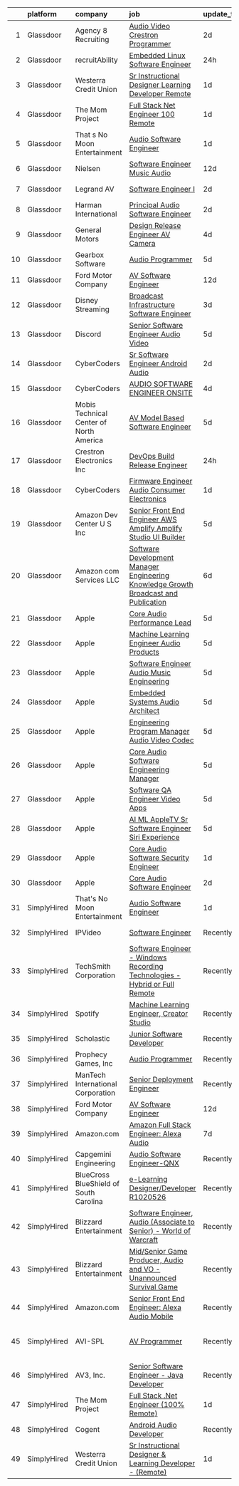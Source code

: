 

|    | platform    | company                                 | job                                                                                                                                                                                                                                                                                                                                                                                                                                                                                                                                                                                                                                                                                                                                                                                                                                                                                                                                                                                                                                                                                                                                                                                                                                                                                                                                                                                                                       | update_time   | location                           |
|---:|:------------|:----------------------------------------|:--------------------------------------------------------------------------------------------------------------------------------------------------------------------------------------------------------------------------------------------------------------------------------------------------------------------------------------------------------------------------------------------------------------------------------------------------------------------------------------------------------------------------------------------------------------------------------------------------------------------------------------------------------------------------------------------------------------------------------------------------------------------------------------------------------------------------------------------------------------------------------------------------------------------------------------------------------------------------------------------------------------------------------------------------------------------------------------------------------------------------------------------------------------------------------------------------------------------------------------------------------------------------------------------------------------------------------------------------------------------------------------------------------------------------|:--------------|:-----------------------------------|
|  1 | Glassdoor   | Agency 8 Recruiting                     | [Audio Video Crestron Programmer](https://www.glassdoor.com/partner/jobListing.htm?pos=107&ao=1110586&s=58&guid=00000181473ace4396790ee74cbee27a&src=GD_JOB_AD&t=SR&vt=w&ea=1&cs=1_f7394d49&cb=1654757445511&jobListingId=1007921228941&cpc=E773D000C9BC26FA&jrtk=3-0-1g53jljjdpvtt801-1g53jljjqr04m800-a681b235fdf933ba--6NYlbfkN0Azr0VUutVr2IWr6iCETK277WpP9hKvhOynQhygsnzPgSmsoLBjPBVS1gjiZIukOwlyy8oB__nf0W_JGv4couAlYIaKBsOTiHX4D4v5eR3gQZdA-MXX5MnMhb1YdDcTd9phv81hjS8CSZpDpY1xMuFedJLiFqALI_RbJvll7NOyIVNtCjv3ifetthQZ3h7aOmlHU45e6kxH3MvFjR1pnw3IzhI3_82T8mT5kHfvh7SGU5RU24ElCM9eJaY9R4gRW0MaWAOD8Fr0CBAxC_dNGaUysEsSCXFDw4km23BeFUJHkDwBuFmABErq3yR34AQY3oJN7cdvJXpYGUGnvcg5C8MLrR5QfakeuBx9WUboDDuWtdTjENn_fJJI-7JIDtwTQnTNBIwLW5PuZBY5RvXEPD0-IU9hcRbkolEGJRDf7Okn879qBiWtC6E-T0nGeGSkop-cW-3r2dXswLt6BOhcBlkvt4i-LhbIZLhV1uGVThILcAfHR5QYF7cQTX21KDNeW5zpf_0ZSsULiKQNKeYHGpAu)                                                                                                                                                                                                                                                                                                                                                                                                                                                                                                                                | 2d            | Houston, TX                        |
|  2 | Glassdoor   | recruitAbility                          | [Embedded Linux Software Engineer](https://www.glassdoor.com/partner/jobListing.htm?pos=102&ao=1110586&s=58&guid=00000181473ace4396790ee74cbee27a&src=GD_JOB_AD&t=SR&vt=w&ea=1&cs=1_4777d89a&cb=1654757445510&jobListingId=1007926519147&cpc=009A9C8147DF705D&jrtk=3-0-1g53jljjdpvtt801-1g53jljjqr04m800-2c8e5e567b30d695--6NYlbfkN0CGG9KWCDlpnNsyBDyIiP_Q0811kl3MMa1wmNp0I1WtkTaTZU1gJWaiKEGe9oYuZ3ATv0hTseQjn_iyCJbP2XScOsIpU_pZirbGCrAZNuJGBMUmkENHfRoEZJZt20ptFGYWC9sIqNLnwNK3zXqC5CfdSF-NKJK9e3LsMYCsYtXgiiSgvsj-4j1PQDbMhOLqpJLlFBXXYaXNH7hVCiHExqBLHiKLHFabjVgrdSzLiGu8M066afFYL6tGarGmPqi808TOoXNg43WGj2aokiNcZD6u0QsrDPV2pMJllaR4JCVZvUt7gwdr549CIL_UUlV8BZ51BHQ_PZMo_MhFcK0a5EhRj8kNUYzpSHY4WhWiCOqxw2CmigE-vk6mz0PWievQl0cZPTe3_-xi9R3-ghGiI69bWN7DdCBrt61Rxyp6UwFoOZDIRzAUuIYSg2XJWWje3-2MkQmu4WZZX2_bHD0JLWpPQh3UC9vVpTiwrlQvtYXUtA8r_YS6tFD5KwrjkoOpgLF6I7dwsB6V9IEApTA6PJ7cAn_CFt3_MsI%3D)                                                                                                                                                                                                                                                                                                                                                                                                                                                                                                                 | 24h           | Anaheim, CA                        |
|  3 | Glassdoor   | Westerra Credit Union                   | [Sr Instructional Designer   Learning Developer    Remote ](https://www.glassdoor.com/partner/jobListing.htm?pos=118&ao=1136043&s=58&guid=00000181473ace4396790ee74cbee27a&src=GD_JOB_AD&t=SR&vt=w&ea=1&cs=1_04e4d928&cb=1654757445513&jobListingId=1007924870977&jrtk=3-0-1g53jljjdpvtt801-1g53jljjqr04m800-cf1000d9824a0b22-)                                                                                                                                                                                                                                                                                                                                                                                                                                                                                                                                                                                                                                                                                                                                                                                                                                                                                                                                                                                                                                                                                           | 1d            | Denver, CO                         |
|  4 | Glassdoor   | The Mom Project                         | [Full Stack  Net Engineer  100  Remote ](https://www.glassdoor.com/partner/jobListing.htm?pos=101&ao=1110586&s=58&guid=00000181473ace4396790ee74cbee27a&src=GD_JOB_AD&t=SR&vt=w&cs=1_2f09b2ce&cb=1654757445510&jobListingId=1007924076210&cpc=6BF42D0955AE9A34&jrtk=3-0-1g53jljjdpvtt801-1g53jljjqr04m800-1660b37ca8906a12--6NYlbfkN0BDp_epf89aHDQhKpPegNJQ_ldQpEFZQsM9OcONMGxWx6pU56EKHF58QjVdAUvn2gWzb7WT_VdhIpU3vCKX2nbQZJri0kngOaZN6kEHFbzAtsrmlV5_RqyXcgozPVoY3aVh1Vt_ve_zcEpwOhO4PbMOICXNkXMuIAfPDMY24C2FZVqaTn2pf8pZ533zkhsNRrzvLUnfAr0mMa_J8uynbNvGFJzCF-259STeeISgWtgxbc3zoPpOR3ZA7gR_tmim52axYYJwE8eqCgyXmFNbtMGCKWkC2v7DKK8_Bf79bJ3QyeFKm7cO66tC4MRgJMCq1lEk5yzYIKNDq3d0C655V2Zbyuaue9Sq6ZDYQ1BvyeCnJJ-OWYr7U3bDTdKMw1qN41SlJe-t98gpqEd5Q_E2ZTeohV17l4bnBUx7lp9vX7qzXiYQBzP234FsOEy4uZ22V6J2GmJex61f4vbXq0UOtqRKo3Mu33GXfV3DwuewjgPjE3N7f6WtsLrVHvNLrvnSg0QxkyqSPi5NebpZUxykAePbdaF_ZfMYHXDucMFRnIBppulFE3TL5s62Uc-Pck0NANHteMGdiKpUNg%3D%3D)                                                                                                                                                                                                                                                                                                                                                                                                                                                                  | 1d            | Remote                             |
|  5 | Glassdoor   | That s No Moon Entertainment            | [Audio Software Engineer](https://www.glassdoor.com/partner/jobListing.htm?pos=112&ao=1136043&s=58&guid=00000181473ace4396790ee74cbee27a&src=GD_JOB_AD&t=SR&vt=w&ea=1&cs=1_ce061208&cb=1654757445512&jobListingId=1007924132531&jrtk=3-0-1g53jljjdpvtt801-1g53jljjqr04m800-5e5b06788edeaf21-)                                                                                                                                                                                                                                                                                                                                                                                                                                                                                                                                                                                                                                                                                                                                                                                                                                                                                                                                                                                                                                                                                                                             | 1d            | Los Angeles, CA                    |
|  6 | Glassdoor   | Nielsen                                 | [Software Engineer  Music   Audio](https://www.glassdoor.com/partner/jobListing.htm?pos=115&ao=1136043&s=58&guid=00000181473ace4396790ee74cbee27a&src=GD_JOB_AD&t=SR&vt=w&cs=1_43815d61&cb=1654757445513&jobListingId=1007899383240&jrtk=3-0-1g53jljjdpvtt801-1g53jljjqr04m800-732aeccaf8fcf408-)                                                                                                                                                                                                                                                                                                                                                                                                                                                                                                                                                                                                                                                                                                                                                                                                                                                                                                                                                                                                                                                                                                                         | 12d           | Emeryville, CA                     |
|  7 | Glassdoor   | Legrand AV                              | [Software Engineer I](https://www.glassdoor.com/partner/jobListing.htm?pos=116&ao=1136043&s=58&guid=00000181473ace4396790ee74cbee27a&src=GD_JOB_AD&t=SR&vt=w&cs=1_496cb99a&cb=1654757445513&jobListingId=1007920923041&jrtk=3-0-1g53jljjdpvtt801-1g53jljjqr04m800-7b9502ca6f45aef6-)                                                                                                                                                                                                                                                                                                                                                                                                                                                                                                                                                                                                                                                                                                                                                                                                                                                                                                                                                                                                                                                                                                                                      | 2d            | United States                      |
|  8 | Glassdoor   | Harman International                    | [Principal Audio Software Engineer](https://www.glassdoor.com/partner/jobListing.htm?pos=130&ao=1136043&s=58&guid=00000181473ace4396790ee74cbee27a&src=GD_JOB_AD&t=SR&vt=w&cs=1_76e4ad94&cb=1654757445517&jobListingId=1007921567057&jrtk=3-0-1g53jljjdpvtt801-1g53jljjqr04m800-3cbf1b99a149f24e-)                                                                                                                                                                                                                                                                                                                                                                                                                                                                                                                                                                                                                                                                                                                                                                                                                                                                                                                                                                                                                                                                                                                        | 2d            | Northridge, CA                     |
|  9 | Glassdoor   | General Motors                          | [Design Release Engineer   AV Camera](https://www.glassdoor.com/partner/jobListing.htm?pos=113&ao=1136043&s=58&guid=00000181473ace4396790ee74cbee27a&src=GD_JOB_AD&t=SR&vt=w&cs=1_3d1e1498&cb=1654757445513&jobListingId=1007917643618&jrtk=3-0-1g53jljjdpvtt801-1g53jljjqr04m800-4f29e8e7af0ed482-)                                                                                                                                                                                                                                                                                                                                                                                                                                                                                                                                                                                                                                                                                                                                                                                                                                                                                                                                                                                                                                                                                                                      | 4d            | Warren, MI                         |
| 10 | Glassdoor   | Gearbox Software                        | [Audio Programmer](https://www.glassdoor.com/partner/jobListing.htm?pos=125&ao=1136043&s=58&guid=00000181473ace4396790ee74cbee27a&src=GD_JOB_AD&t=SR&vt=w&ea=1&cs=1_0fbed73b&cb=1654757445517&jobListingId=1007917237068&jrtk=3-0-1g53jljjdpvtt801-1g53jljjqr04m800-ec90cdae87d77b92-)                                                                                                                                                                                                                                                                                                                                                                                                                                                                                                                                                                                                                                                                                                                                                                                                                                                                                                                                                                                                                                                                                                                                    | 5d            | Frisco, TX                         |
| 11 | Glassdoor   | Ford Motor Company                      | [AV Software Engineer](https://www.glassdoor.com/partner/jobListing.htm?pos=119&ao=1136043&s=58&guid=00000181473ace4396790ee74cbee27a&src=GD_JOB_AD&t=SR&vt=w&cs=1_a4584af5&cb=1654757445513&jobListingId=1007899006588&jrtk=3-0-1g53jljjdpvtt801-1g53jljjqr04m800-eaa1eca010659669-)                                                                                                                                                                                                                                                                                                                                                                                                                                                                                                                                                                                                                                                                                                                                                                                                                                                                                                                                                                                                                                                                                                                                     | 12d           | Ann Arbor, MI                      |
| 12 | Glassdoor   | Disney Streaming                        | [Broadcast Infrastructure Software Engineer](https://www.glassdoor.com/partner/jobListing.htm?pos=104&ao=1110586&s=58&guid=00000181473ace4396790ee74cbee27a&src=GD_JOB_AD&t=SR&vt=w&cs=1_42e8a7ec&cb=1654757445510&jobListingId=1007919231319&cpc=5FEB1BEB8E14EF52&jrtk=3-0-1g53jljjdpvtt801-1g53jljjqr04m800-702d6ead46166905--6NYlbfkN0DAFTyt7pbDCC2JPO79CSdi1dIb81yjczP5qsKcZIxgiYm3-7g-689UM0rgypL64cq-D3h0ZgjIJWeVa7RIec9SlwKHK90-2wNUXU1ofQJXsMjNp-0-jv65-FnuZvkjJrvxMeiOkFMLc03JnxZcLpMIoHuryQwUVPcYoc9mbY2SXLxeoOKW-0HOuEN8IWhybsbC8aNlBhvhwRgSACGS2gzC8u0grw0jv_Z_-9H6R4tnKuX3YBXD58mheBK51-10DmLACwESZ0NIcxGFOhUsN0ADr9Py4XzKZeTr0hfOZCsqxMt1WQCrFrXdSBpM34_stM9usoJGbV8qVd-IGrXtgw4IpctXQAejeGRrTPjFUT8o8LXuUUacqld9-M5blk68AgEPU2SLlS30xLkESk6gJ83lRGiGkYvHdCXlMtJY-hLlD8clGgGyv2zuf-cSXT5vomg%3D)                                                                                                                                                                                                                                                                                                                                                                                                                                                                                                                                                                                                            | 3d            | Chestnut Ridge, NY                 |
| 13 | Glassdoor   | Discord                                 | [Senior Software Engineer   Audio Video](https://www.glassdoor.com/partner/jobListing.htm?pos=122&ao=1136043&s=58&guid=00000181473ace4396790ee74cbee27a&src=GD_JOB_AD&t=SR&vt=w&cs=1_f1c454e4&cb=1654757445514&jobListingId=1007916303433&jrtk=3-0-1g53jljjdpvtt801-1g53jljjqr04m800-d7e31c666e13a6a3-)                                                                                                                                                                                                                                                                                                                                                                                                                                                                                                                                                                                                                                                                                                                                                                                                                                                                                                                                                                                                                                                                                                                   | 5d            | San Francisco, CA                  |
| 14 | Glassdoor   | CyberCoders                             | [Sr  Software Engineer   Android Audio](https://www.glassdoor.com/partner/jobListing.htm?pos=110&ao=1110586&s=58&guid=00000181473ace4396790ee74cbee27a&src=GD_JOB_AD&t=SR&vt=w&ea=1&cs=1_dc4de65a&cb=1654757445513&jobListingId=1007921373876&cpc=FD1C1DA32C38CFA7&jrtk=3-0-1g53jljjdpvtt801-1g53jljjqr04m800-79082b205487cd3a--6NYlbfkN0CpFJQzrgRR8WqXWK1qKKEqALWJw739KlKqr2H-MSI4eoBlI4EFrmor2FYZMP3muM2VgUn4O0eHQcUfk3pfHIpl0HTrGbwiMVWDkRQvrTdfPl7UBE1ucUQOkP9dyQVXLJHnQs3GiwEZ0vqhgFxzOPEHAcVgLFbjSz2-Q-7fX1sLjSDj2hsr9gp2C_sRJG4kVx7WF4a3ytWo_S9vy7RuyOAWCKiBI8lXP-nnJmzMiitUsBwMAwebrR3IfSMAhQxWSWN3bu4I2Eu2UCpoNKRp4wqZLknpse-AHEWe2i0O4xDHzvvyTHdwUWIg1utZutqSaNd42z05-dwF894ZS4YK5t2Vm3Gsw-qegVVtqyYC439H0HX_gNeZxw2QqD8EXBADOA4wiXeIKWtGqLxZ2jc8NYggJy3yTkPx5tLlvOmh0HU_wSgoj-oprGllrrUQUoPaN2T3vnwY_TcP1F2wjU0GPE96nE_w58CdHMhKKklVtWfIw3WcJSFnMad1y-L2QUV5Ch_5ciKsvGT58Hia4brQikUBCzwURhOc4vX5eQc6Cj1uTzo0iB_IjZxAlwV53E7zpkY--lz6azFqvMcZq1WkawVelyeXfvwsBexi5cTginkRY828zslVIa94Smlt83krLoBefjGMrY_RSHUqN6oT9VCCtOpyXWto-X2SkoETQTGzNOUlYsc1306xNe5jfW3JnzrqiiefhRdolQSNAab6QkuNCzNRtohO7J0BjqeEv7BcslaLJ6LP2hChVfPsxuDucA0XWrzdYWR9uTE5lHGhrrKQGaC5iIJcmiMdaJzrYP6fSlCh0ayD24qaM9x4bf7yzH_FemcKzfijFqXLWbw83NXMyELE8CQF8xZcqKPBKH8C0tsmEceT0N_SxLq480iC7O0qdrlvPiLUdVnuAIiyUFN66ejFqWECwTdTLHHaJ7QXaLisnWnhdiX4s9yVxS5Nu_Gjdb1EIF0v7O27K1nF0LV4Zls0B2clnWpYNr9-s1A1yg%3D%3D)                              | 2d            | Encinitas, CA                      |
| 15 | Glassdoor   | CyberCoders                             | [AUDIO SOFTWARE ENGINEER   ONSITE](https://www.glassdoor.com/partner/jobListing.htm?pos=109&ao=1110586&s=58&guid=00000181473ace4396790ee74cbee27a&src=GD_JOB_AD&t=SR&vt=w&ea=1&cs=1_d5d64933&cb=1654757445512&jobListingId=1007917890945&cpc=FB7E4A1762AE5BEC&jrtk=3-0-1g53jljjdpvtt801-1g53jljjqr04m800-0eb1321e7c2dc0aa--6NYlbfkN0CpFJQzrgRR8WqXWK1qKKEqALWJw739KlKqr2H-MSI4eoBlI4EFrmor2FYZMP3muM2CC_ggt6sDmdItpSi6INwq5R0tt2v1ejO42dbkoHHd2acKp_Nx9Kq9VxNSMGInXO9uzndwQQ9TLtVBmzANB7vAld9R09PXYDwyE_5B3g0-FJ6R5ct04MzQjK5zsGrEBPWapeeDC7h3v0WRUZqQnbEHO9a4eVHwoNULna8fGWvgJStvPghKmsPdg9N6xnOZjlPncHXc6ExTcVBA6WyabvrrMnde4a2EYnenENeT6Nx7F68jMiQceMYgJEYti3eFMVs979ZWS3iur9kO_xiqLDxew6uPl2Y87pEdHP7PFgiCqLdsgDuktMSmZDwErI-ehicrCwkXNof-4ZAC1Pqgp4cKmyrzY_8fcPpU1HowTJGiphVDmN-dVX4Bkd3pWFmSuFFfogQFyoLVWOAnZxo0WbftTF7ynLId2nblYrVBF9-4ygsxHEEcKyAoyOrcfW3LGHcOR5PUYNJFefB6c5Tb1dNQ_58fQVINcF0tiw6xEAc6f4f-jwNqaULep4U518mMsJ8OpmCqrcrB-hBns2upCh8TUXiZ-i9WaVxnwlNbXKLQzCAEC7RKyQjVc8oOvbEPLdR8x55eBT_dinN2IhQsTY7eexfq9hyf1fwUpx0w6oWQwBKSLYvLmb-hhvbvJx2CzGKLOjVG-URwnfKOSO5k8Mdr_LkzYUKTyzSFGZknjlbLbsyo7GzPs0hcktrLg5SxNsId_4ABanrLDywMSVChEGWbz4BZhN8SAp-KNcZjed2_I-IfEKseEcroO2wAhRFfSsxzt1jkxkVJ940QrSYzO6STObLvqw6x5LrEs7ThoqMioKBrufKhPkvX2jTPdL8P0R_atMe-Go8CKjawvw9cDpuQxklWH4MikNVJbZl5XEH4F0UPA3PRmulaqbgbR5pbqeiMQrTvdPLGqFpi-9YLhqganpxfDaWZgIIe49z1DXwQMw%3D%3D)                                   | 4d            | San Jose, CA                       |
| 16 | Glassdoor   | Mobis Technical Center of North America | [AV Model Based Software Engineer](https://www.glassdoor.com/partner/jobListing.htm?pos=117&ao=1136043&s=58&guid=00000181473ace4396790ee74cbee27a&src=GD_JOB_AD&t=SR&vt=w&cs=1_50161420&cb=1654757445513&jobListingId=1007917030181&jrtk=3-0-1g53jljjdpvtt801-1g53jljjqr04m800-f3bdb80160f6c5df-)                                                                                                                                                                                                                                                                                                                                                                                                                                                                                                                                                                                                                                                                                                                                                                                                                                                                                                                                                                                                                                                                                                                         | 5d            | Plymouth, MI                       |
| 17 | Glassdoor   | Crestron Electronics Inc                | [DevOps Build   Release Engineer](https://www.glassdoor.com/partner/jobListing.htm?pos=127&ao=1136043&s=58&guid=00000181473ace4396790ee74cbee27a&src=GD_JOB_AD&t=SR&vt=w&cs=1_33422609&cb=1654757445517&jobListingId=1007925659413&jrtk=3-0-1g53jljjdpvtt801-1g53jljjqr04m800-a76503ffdea8baa9-)                                                                                                                                                                                                                                                                                                                                                                                                                                                                                                                                                                                                                                                                                                                                                                                                                                                                                                                                                                                                                                                                                                                          | 24h           | Plano, TX                          |
| 18 | Glassdoor   | CyberCoders                             | [Firmware Engineer  Audio   Consumer Electronics ](https://www.glassdoor.com/partner/jobListing.htm?pos=111&ao=1110586&s=58&guid=00000181473ace4396790ee74cbee27a&src=GD_JOB_AD&t=SR&vt=w&ea=1&cs=1_5a836d5f&cb=1654757445513&jobListingId=1007924033966&cpc=F41FEAB56D215062&jrtk=3-0-1g53jljjdpvtt801-1g53jljjqr04m800-42f881f9f8c14bb5--6NYlbfkN0CpFJQzrgRR8WqXWK1qKKEqALWJw739KlKqr2H-MSI4eoBlI4EFrmor2FYZMP3muM1cYvA9Aw0oglN5wzvZvC_0L-WqNVoafvGZTepaWttC-g_Kijr8KhQ_UkXWNILUF2NdxR2LznMQ9lcYYr9cikRfJyQ_lSz1Og8IMpaIPcAVSMljoyExZIGI57Hzjq4M2juZ62QW9_pOMnGX3XMMqAqsp5qwRCzpKgRxLQBF5Rgx1tzRns5X9nqMQaFUioKYdQh6DblnuW1irvGjH_oCIW4Y6JGOiA2WLKSNpory5lH6S6D78TKkmuxdKL7fpzXu3yzyPSO6ULTpgzs0MbPjDGxACBhUI9a3vpYBevhyZeUsXgiN9H-srk9_H6GhYV-Z5b39-rrk2HJ5xt440C5sPgRMILJujBYQSEd40eLYN_E7C-UEsr6GghcvyGlOva-DYG_G2SWoBxDWlVIlqOHNLcwz5f0g2QIPKQXdexgd_Dxmbnb71MO-wsutu9bF6cspQjvam91cu-sN8DQYraHF-5tr1KW57fwmTXwpdsgEY2Ezau-zcC0ARb4L1hv7_uXrv2eYeJ7lLkBUBrAO4pthXPzCiQe-L1WsfPd1Nk-MNcK2A5wtQ0NLV07adtbwI3oRSVHMLlU_9r3QH4DkFsVqGFeB0vMrJ4ILiVibe0XGZL3RYc--cvuK9cx2tdjFPh3t51wFT-wmApwAjQfjtyjFNAgcHPKHp1qhvmW-yTxqAsL2BJ5WI2E01TR7HEmDbeetNJ_xmcZVUosbvyD7pSOycm4qbKr8ySVykVgheGTbQz1JrSv7e_UBtxiFlyiiyO_RHS4qiCmZidrA64qWp3fwBbuvAD5Ooek1jsU6W5ydS2u9N9oQRdOrs_SQ6VLS9ZnaBvozxl_K8x9qNHiWHOSzgKY5dOu8I0zyLlyoqIm-LP5064Eod0DxME6DbEg6ssUkVCHo4PBprVk834eO_8suNKfqSWdHMUyFYjrF89IgH2S4ohcdeUrFX7ybirnk6tt8DQ4%3D) | 1d            | Irvine, CA                         |
| 19 | Glassdoor   | Amazon Dev Center U S   Inc             | [Senior Front End Engineer   AWS Amplify  Amplify Studio UI Builder](https://www.glassdoor.com/partner/jobListing.htm?pos=126&ao=1136043&s=58&guid=00000181473ace4396790ee74cbee27a&src=GD_JOB_AD&t=SR&vt=w&cs=1_06466674&cb=1654757445517&jobListingId=1007916734066&jrtk=3-0-1g53jljjdpvtt801-1g53jljjqr04m800-b30ef6ec1d97ab0d-)                                                                                                                                                                                                                                                                                                                                                                                                                                                                                                                                                                                                                                                                                                                                                                                                                                                                                                                                                                                                                                                                                       | 5d            | Remote                             |
| 20 | Glassdoor   | Amazon com Services LLC                 | [Software Development Manager  Engineering Knowledge Growth   Broadcast and Publication](https://www.glassdoor.com/partner/jobListing.htm?pos=129&ao=1136043&s=58&guid=00000181473ace4396790ee74cbee27a&src=GD_JOB_AD&t=SR&vt=w&cs=1_49675f6a&cb=1654757445517&jobListingId=1007914120006&jrtk=3-0-1g53jljjdpvtt801-1g53jljjqr04m800-0090d80ac7320246-)                                                                                                                                                                                                                                                                                                                                                                                                                                                                                                                                                                                                                                                                                                                                                                                                                                                                                                                                                                                                                                                                   | 6d            | New York, NY                       |
| 21 | Glassdoor   | Apple                                   | [Core Audio Performance Lead](https://www.glassdoor.com/partner/jobListing.htm?pos=121&ao=1136043&s=58&guid=00000181473ace4396790ee74cbee27a&src=GD_JOB_AD&t=SR&vt=w&cs=1_de1a2a1e&cb=1654757445513&jobListingId=1007917365775&jrtk=3-0-1g53jljjdpvtt801-1g53jljjqr04m800-89b318464a2d8823-)                                                                                                                                                                                                                                                                                                                                                                                                                                                                                                                                                                                                                                                                                                                                                                                                                                                                                                                                                                                                                                                                                                                              | 5d            | Cupertino, CA                      |
| 22 | Glassdoor   | Apple                                   | [Machine Learning Engineer  Audio Products](https://www.glassdoor.com/partner/jobListing.htm?pos=103&ao=1110586&s=58&guid=00000181473ace4396790ee74cbee27a&src=GD_JOB_AD&t=SR&vt=w&cs=1_615717dd&cb=1654757445510&jobListingId=1007917014271&cpc=32EE424DE2B657EB&jrtk=3-0-1g53jljjdpvtt801-1g53jljjqr04m800-0b633d1844709330--6NYlbfkN0BvKrLyj5gPmtZO9T8euul8TCxuuKNOtzRJOomxnwSEodTz2Bc-sPZl8WPllYOnI2gKGmARVlNo3s7qjPQsciv87uYsbLnreeFznXHM8LVQQZI3XQcWqgxOqgq4H7y4hNvvXy67yNH5-GYLr2SaEgMmpjUOfRbSiVibATP1Cib_1hy5CRMDhjIH2tziVHf1B-634ifo9FH-T9k3yOePgYObaixhHDds0UjRiGKGTh6Rmza_UJkhC2IcVRM8VFuBAEjGTqFMjLWtVoT6wmM_9Zl4Ht-iOh4UU1GiFDsNQxm-Nl1lXdnabWQ4BieF4DAi9udJ42WRJZRzBMjbVeEVZJqEtZ1SdedjS59dvdB8e2S0HLRLMZm7xPS-carqgyswaa-RQBPHu7TvJ5Z1El7cNyBydFXdSNgRZWejg9cxOaZstzYnC8WVsDZPlLVHc5RuNbMzhcBDS0Q0U6S8llwD59inK1AEZrvOP-lMhBHG9MSO8xCQkk4ZNi1r1psCfUNsdFfoPL7fhcPzpFDclzbgJvLH1NgzMCTtJvPwKuslZWbIEj4jdauUk3ie5rw0xO1vgIK84mxPR9MxxmW18MHM9wd_vQCsSHGUqg_hlI-9JHtG9FddTdCqJ4zOuToGdr1sLkvTEl-Ro7_mrwxeD7eceHozasYii3V9lJXy4GQIlNLErP_FRtw1dvo0hzfkjYJToXn8-xuS-hX86hTEIna4rTkjaPUTbGbq2530SQYapibVqKVQ2JOLb-qMcqfC2Cac15qOoAkIUcYFuoj_D-2fKhLXr69Tiy0kDotOJMX9sX51nbvCCK3YwB3xKdQwNQ2vzawoU-CHfx4oNUHsqOmhGIa8YJIF9AW-L_-VwBIUY98YA95DcSUX4TSWFSLvu4Bh53sqY-iU-vronim6qFm6m3LcetkfNQgCZex4EpV37Ui__eb1UBJUorD3xz8O-g15KgeALMZ7jI0EUfsq7jih5sSoOtrkL1N1lIOJBX0APvLLQg%3D%3D)                               | 5d            | San Diego, CA                      |
| 23 | Glassdoor   | Apple                                   | [Software Engineer   Audio Music Engineering](https://www.glassdoor.com/partner/jobListing.htm?pos=105&ao=1110586&s=58&guid=00000181473ace4396790ee74cbee27a&src=GD_JOB_AD&t=SR&vt=w&cs=1_c7f85aac&cb=1654757445510&jobListingId=1007917012132&cpc=AC285F3A3ECA6BB0&jrtk=3-0-1g53jljjdpvtt801-1g53jljjqr04m800-66a5959cc2c319e5--6NYlbfkN0BvKrLyj5gPmtZO9T8euul8TCxuuKNOtzRJOomxnwSEodTz2Bc-sPZl29JElYHfcoRu0fPF_ZzN6NyR22neeYnn6ROWfkt7xIv5UOF9Dlx-tNKzyxO7Cfyp1KdRHChC4x2JswU1D4zGptHA691jdfAjLj_aHuFkwGpgCp8PiJ0fgrI9NFQ-8hlEpf_M2k9JH-OV7PmtH9DumHE4vM7UA_JosftAI9hsBBgcw3zzA5ljkVjrpIv-T_B8k8VH8vWRr54AOhkUGmFWc4fZmOQufaMG1afpOSDIyODunMTrwCqxqUWZdgjlbXLTodBzZYUXmGwaCMnNby8e5DdBJnkYdQS4KqopmLs7IS_Z4DSdvXpw51W3sCCAkmndq1u1WzHnlLHf3BHHCZROcl82wyhq3aMXz22d9XFrNst1fQtugJLi2Z-dPCofZTMl52WWgvHf_TENfeh4ZcKVRuLMxmT3qTirUGXFAMywrRT5LZy3Sf6R7-rr9l5gX0GlfIMbJ3qVhA4qVPtb7zWyd-_fzpleLhOtr0AzTGUxXfketoytS6NIkKpzizUXDvOtYiMd-Yjv43Ig_YF3UNkJ_mSNoef4UK7CVsxb5AEuxY-cGJO-TTsmHp4vVFIyQinoJPKJ0gH6t56PSGNZpWp090MBSu_6PE33TGd4cx-NW8UVm8aFSFFmrMbCfdZlcEm7koB-LgF4DDrkup-QnzbFx4m0T-fC01irQvEQJlxruDfUaljRjztZfl7ZdZ0TS5I3z65yOFNtUq7f_Tznbx2WZ3aK6LtuhjEsq-OvY9ceR6GimWNImi2-cK5Wil2eF1D3GXhgYGhRaKpOzNNfdbey5ecZiWkQhLw6U_n6SQfNKm6dvYCQWYjt7sAkf4c1kx2ZV68jiTMVxhNMt0s3aAaw4cRb0SqTW1ntfxpjd0xcCSwj0sFyZCOKaY8PZ89vveO0WpaQPq_MHgbqPoBgHZv-keGRIq2apjgUysacnRRzdcw%3D)                                           | 5d            | Culver City, CA                    |
| 24 | Glassdoor   | Apple                                   | [Embedded Systems Audio Architect](https://www.glassdoor.com/partner/jobListing.htm?pos=128&ao=1136043&s=58&guid=00000181473ace4396790ee74cbee27a&src=GD_JOB_AD&t=SR&vt=w&cs=1_75eceb19&cb=1654757445517&jobListingId=1007917363159&jrtk=3-0-1g53jljjdpvtt801-1g53jljjqr04m800-3e60fe2d695ba1a2-)                                                                                                                                                                                                                                                                                                                                                                                                                                                                                                                                                                                                                                                                                                                                                                                                                                                                                                                                                                                                                                                                                                                         | 5d            | Cupertino, CA                      |
| 25 | Glassdoor   | Apple                                   | [Engineering Program Manager   Audio  Video  Codec](https://www.glassdoor.com/partner/jobListing.htm?pos=108&ao=1110586&s=58&guid=00000181473ace4396790ee74cbee27a&src=GD_JOB_AD&t=SR&vt=w&cs=1_c7be5147&cb=1654757445512&jobListingId=1007917015000&cpc=8795CF9063CD573D&jrtk=3-0-1g53jljjdpvtt801-1g53jljjqr04m800-45fb10441047bab1--6NYlbfkN0BvKrLyj5gPmtZO9T8euul8TCxuuKNOtzRJOomxnwSEodTz2Bc-sPZlADHp0xxmf8WtgwAMp1M4YpG9voFMp7VmEslemebrJ2AiSNpspuFBvinTAYUHDsT90mjbVl_hlPFZt-73H-toDSd_-nI4VtYJP1JhZdKhxviWDOyNckrQ_jxHseHKMmpD3B_rOElmj_8Re9rqbiPpuQm84Jn9tzko7Xdj66jL4C1uSV8KXH1dMLg7Ku2k5q-V1dOm9vfWr1dMd2rwoGrqD2Eb6eqmYIhhjUzIE3s2fK6V33gQCuCFqqJfIq21ZsninBPc1yPOAaVmayToCCnKd9Kn7ZybDbwKbk5ISMo6Vmp8le8_EQ7YiWGo2eB55tG6x2Z2kAOkoskGNBuobyMCrZxqab-eZA3EfI5gZfgEhLjlo7XFpIt5ad4pN5yG9A3pFT-hhLsX-J0SG1lMrnCR1GBNTQK5H_XL69AJnLwXzbFmgU1zn9qc0kUa3iA1XVxQHZ66hI_ekMbEMeWA4af4QwIC2-b4SBStFL5afnQs6BaLrY5lmcMQh3WSpqst77feZR93n-ugx05InJS20-InhYvSE9GYQrvbvpOovZ6je8zRD8xcIhios88KYRGvye72N58Zh6qrD0V82SDSJmEVYk_CDAfbMPI2i_fHS_6FFgzFP4l-EZ-aa26xM09fYfe3Yx7XY4scN69ZVg7in4DPyUqx6cP6rN_4mcYQt-_wfrYJWYwO28kYpIbDuwV6ukw8v_h7meXDqYolic56gTtyRpyEM3W0o-rtcPjH7LL1UNv5a9u-x3YlOLi3YzjuNfyRpHtdrSfkIhDXjWaxdVRA9uTh_z2aB_BD6RX5EyJaQI8YCw04LuEgLJ4KG69AuH-J17EM5wIC9YAFABjHPWfVgKOSOwuQoLtfmiDGgiskDtJ9CTcg0K9F1P6_65fYX5pSdV3rolFAGKb0Rowwb0dSctHpJBl7unALwUvAprMQAWuNe75VVWPNdg%3D%3D)                       | 5d            | Austin, TX                         |
| 26 | Glassdoor   | Apple                                   | [Core Audio Software Engineering Manager](https://www.glassdoor.com/partner/jobListing.htm?pos=123&ao=1136043&s=58&guid=00000181473ace4396790ee74cbee27a&src=GD_JOB_AD&t=SR&vt=w&cs=1_0c71872f&cb=1654757445517&jobListingId=1007917365249&jrtk=3-0-1g53jljjdpvtt801-1g53jljjqr04m800-07f74acd6542f045-)                                                                                                                                                                                                                                                                                                                                                                                                                                                                                                                                                                                                                                                                                                                                                                                                                                                                                                                                                                                                                                                                                                                  | 5d            | Cupertino, CA                      |
| 27 | Glassdoor   | Apple                                   | [Software QA Engineer   Video Apps](https://www.glassdoor.com/partner/jobListing.htm?pos=120&ao=1136043&s=58&guid=00000181473ace4396790ee74cbee27a&src=GD_JOB_AD&t=SR&vt=w&cs=1_0c22799f&cb=1654757445513&jobListingId=1007917365505&jrtk=3-0-1g53jljjdpvtt801-1g53jljjqr04m800-f9f04fd8d1ac0509-)                                                                                                                                                                                                                                                                                                                                                                                                                                                                                                                                                                                                                                                                                                                                                                                                                                                                                                                                                                                                                                                                                                                        | 5d            | Cupertino, CA                      |
| 28 | Glassdoor   | Apple                                   | [AI ML   AppleTV Sr  Software Engineer  Siri Experience](https://www.glassdoor.com/partner/jobListing.htm?pos=124&ao=1136043&s=58&guid=00000181473ace4396790ee74cbee27a&src=GD_JOB_AD&t=SR&vt=w&cs=1_b48101c1&cb=1654757445517&jobListingId=1007916987230&jrtk=3-0-1g53jljjdpvtt801-1g53jljjqr04m800-ed397834229dc80b-)                                                                                                                                                                                                                                                                                                                                                                                                                                                                                                                                                                                                                                                                                                                                                                                                                                                                                                                                                                                                                                                                                                   | 5d            | Cupertino, CA                      |
| 29 | Glassdoor   | Apple                                   | [Core Audio Software Security Engineer](https://www.glassdoor.com/partner/jobListing.htm?pos=114&ao=1136043&s=58&guid=00000181473ace4396790ee74cbee27a&src=GD_JOB_AD&t=SR&vt=w&cs=1_275b61a2&cb=1654757445513&jobListingId=1007922996750&jrtk=3-0-1g53jljjdpvtt801-1g53jljjqr04m800-ac63a2ac7d4b5ad7-)                                                                                                                                                                                                                                                                                                                                                                                                                                                                                                                                                                                                                                                                                                                                                                                                                                                                                                                                                                                                                                                                                                                    | 1d            | Cupertino, CA                      |
| 30 | Glassdoor   | Apple                                   | [Core Audio Software Engineer](https://www.glassdoor.com/partner/jobListing.htm?pos=106&ao=1110586&s=58&guid=00000181473ace4396790ee74cbee27a&src=GD_JOB_AD&t=SR&vt=w&cs=1_cad8366c&cb=1654757445511&jobListingId=1007921883478&cpc=654405A9B1E0A9F5&jrtk=3-0-1g53jljjdpvtt801-1g53jljjqr04m800-f8c2a2c40d2d464f--6NYlbfkN0BvKrLyj5gPmtZO9T8euul8TCxuuKNOtzRJOomxnwSEodTz2Bc-sPZl29JElYHfcoTfkWFX4WKhznJr3k8y-k3gzoHNdcHFYJo2zPPnjeAsO93jxfcV-j6-AxKqeOtFEdyjfftSn-ZST2wB32kT595bd9tPBApbNk0qIbdDEk09E3_may6TtUIlTf2CN9wKiJ5jfiTwT4n5Or1NXoaCB8ZjWeRXk8E_I3ho_1a6sWdNwaSxakeGcq9lRe3YIpFUiKjeDJxD3NRgqkqnJxeoJj4UG-CGuahfvwIAtYzf2apmRSMNHNWcZ91uPzN3Oi5iNYKLa8LscZWclECjwVjA7DJJEys2a9C1_yn3B9oKuWbDOqgQCea0a5w42t8_OQhXHBu7Q1euA9u0SRUSpXax6Y1Mr1d8jZd42sIMcugG1i7z-yE82SW0Ho7ycmkf9lSSv8L36qJAdMgbwExLIesmngUpc-EfVvdSwo782DjwIavMeU3o-o12BtX6jVLn7h0hm9fgcJk_Fz9IGj0w8al3RZkEkcE3vak3zCSBAfrg-JfC2TJBm9jnRBccrkEufkpKlNxdvFmoj8yqwWxQj7GD5X5rPL-ia19DcIWYwbYePUOjrqpTFRYDLQPvRay3wmJv7Ep-J1LP3anSNRXC6RihzeL1q4Nqa2YmJ92qu24AfIIqeSJQyzzaTB-mQrM22Pc7NdbSyMjxvfYo2-Hb-r8KMzmRZmheRDnR-SC1-9AyRi3zBhc4qGpDDRajwEa_idCzysK_tVCvGvmnl2qsjKPAxhP3MUxxsLjzv4rr1keIVKb1TF4L-t-X1gC_X64LnlijPQ6nKsFrx_hfEKJW90EDY84ovQ6OJHdj4pIKnOtRXxSeCu6TfLx6lweBo6inO5PsZ0-H6ej1xRQZOuUmHTC65aLVDrANwrd5YAWrmcB-e80auG5vHdX1-s7X_kJKOe0is1HlxNRPlBmzDQ%3D%3D)                                                                            | 2d            | Culver City, CA                    |
| 31 | SimplyHired | That's No Moon Entertainment            | [Audio Software Engineer](https://www.simplyhired.com/job/PeHcY4nu4_AAV4ySAye_gbuB1HVyHY1ueTMtae_8GhH791BRHgMABQ?q=sound+developer)                                                                                                                                                                                                                                                                                                                                                                                                                                                                                                                                                                                                                                                                                                                                                                                                                                                                                                                                                                                                                                                                                                                                                                                                                                                                                       | 1d            | Los Angeles, CA                    |
| 32 | SimplyHired | IPVideo                                 | [Software Engineer](https://www.simplyhired.com/job/NVJF-udYQoVpg5UA_v-azw4_tSobHdOaWsDP4EHLrDKYYoxUwDkuwQ?q=sound+developer)                                                                                                                                                                                                                                                                                                                                                                                                                                                                                                                                                                                                                                                                                                                                                                                                                                                                                                                                                                                                                                                                                                                                                                                                                                                                                             | Recently      | Bay Shore, NY                      |
| 33 | SimplyHired | TechSmith Corporation                   | [Software Engineer - Windows Recording Technologies - Hybrid or Full Remote](https://www.simplyhired.com/job/RkewC2GD-gf3q47clCyAbohttf32dCjAbexWJEq9KVpImoM2dNS1Cw?q=sound+developer)                                                                                                                                                                                                                                                                                                                                                                                                                                                                                                                                                                                                                                                                                                                                                                                                                                                                                                                                                                                                                                                                                                                                                                                                                                    | Recently      | North Carolina                     |
| 34 | SimplyHired | Spotify                                 | [Machine Learning Engineer, Creator Studio](https://www.simplyhired.com/job/bnNu0vH-gWzF7ZFA5MauF5HRIsdYKtxYS3Nir7I-kqV0Thsa5RU5LA?q=sound+developer)                                                                                                                                                                                                                                                                                                                                                                                                                                                                                                                                                                                                                                                                                                                                                                                                                                                                                                                                                                                                                                                                                                                                                                                                                                                                     | Recently      | New York, NY                       |
| 35 | SimplyHired | Scholastic                              | [Junior Software Developer](https://www.simplyhired.com/job/GdLX8f9ZVvllly1hyN_9-_nFZFgGIvjEMvtX_OLqPn3lb4NUK2FZjg?q=sound+developer)                                                                                                                                                                                                                                                                                                                                                                                                                                                                                                                                                                                                                                                                                                                                                                                                                                                                                                                                                                                                                                                                                                                                                                                                                                                                                     | Recently      | New York, NY                       |
| 36 | SimplyHired | Prophecy Games, Inc                     | [Audio Programmer](https://www.simplyhired.com/job/PMQ0-cbDzXewjUsoqUMMc827zyK-XKhFa7vRvvVkCNutOVzW7geWJw?q=sound+developer)                                                                                                                                                                                                                                                                                                                                                                                                                                                                                                                                                                                                                                                                                                                                                                                                                                                                                                                                                                                                                                                                                                                                                                                                                                                                                              | Recently      | Alpharetta, GA                     |
| 37 | SimplyHired | ManTech International Corporation       | [Senior Deployment Engineer](https://www.simplyhired.com/job/C0L7s8dKsJXUkS1bD_TyQFrNT4BDDiXiC8WVp6ZOF1PzFHz51SjQdg?q=sound+developer)                                                                                                                                                                                                                                                                                                                                                                                                                                                                                                                                                                                                                                                                                                                                                                                                                                                                                                                                                                                                                                                                                                                                                                                                                                                                                    | Recently      | Chantilly, VA                      |
| 38 | SimplyHired | Ford Motor Company                      | [AV Software Engineer](https://www.simplyhired.com/job/RtKs_UOauoIbtIk8fD323kdMP-2Fr4j3Zh8tCGISeu8yul1MAJEaNQ?q=sound+developer)                                                                                                                                                                                                                                                                                                                                                                                                                                                                                                                                                                                                                                                                                                                                                                                                                                                                                                                                                                                                                                                                                                                                                                                                                                                                                          | 12d           | Ann Arbor, MI                      |
| 39 | SimplyHired | Amazon.com                              | [Amazon Full Stack Engineer: Alexa Audio](https://www.simplyhired.com/job/veR5HI4Ro4Tz0YLpBtxee6mMOWlgbZCHiS7GngsgNwfseV3DCR46zw?q=sound+developer)                                                                                                                                                                                                                                                                                                                                                                                                                                                                                                                                                                                                                                                                                                                                                                                                                                                                                                                                                                                                                                                                                                                                                                                                                                                                       | 7d            | United States                      |
| 40 | SimplyHired | Capgemini Engineering                   | [Audio Software Engineer-QNX](https://www.simplyhired.com/job/PukCn5c0YkczLS9XEUe4tc5PCt4zU0TPuQdkBzKm3vRCDZIU_1rfkQ?q=sound+developer)                                                                                                                                                                                                                                                                                                                                                                                                                                                                                                                                                                                                                                                                                                                                                                                                                                                                                                                                                                                                                                                                                                                                                                                                                                                                                   | Recently      | Remote                             |
| 41 | SimplyHired | BlueCross BlueShield of South Carolina  | [e-Learning Designer/Developer R1020526](https://www.simplyhired.com/job/R9p_4-0h0xhwirTWdsBWCTqiJgWVf6r5k2288IXns3c6xngdpyJNuA?q=sound+developer)                                                                                                                                                                                                                                                                                                                                                                                                                                                                                                                                                                                                                                                                                                                                                                                                                                                                                                                                                                                                                                                                                                                                                                                                                                                                        | Recently      | Columbia, SC                       |
| 42 | SimplyHired | Blizzard Entertainment                  | [Software Engineer, Audio (Associate to Senior) - World of Warcraft](https://www.simplyhired.com/job/odcnVPcL4QPACt7wzLJ3Ryp4adGbC-M3fWQGlTNGX7GyvAyEnceQ8w?q=sound+developer)                                                                                                                                                                                                                                                                                                                                                                                                                                                                                                                                                                                                                                                                                                                                                                                                                                                                                                                                                                                                                                                                                                                                                                                                                                            | Recently      | Irvine, CA                         |
| 43 | SimplyHired | Blizzard Entertainment                  | [Mid/Senior Game Producer, Audio and VO - Unannounced Survival Game](https://www.simplyhired.com/job/HvifyTqHHl-QJHH8LhiSCg8ztAAT4e9WZKnb7DmStHAcOwc4kH5s8w?q=sound+developer)                                                                                                                                                                                                                                                                                                                                                                                                                                                                                                                                                                                                                                                                                                                                                                                                                                                                                                                                                                                                                                                                                                                                                                                                                                            | Recently      | Irvine, CA                         |
| 44 | SimplyHired | Amazon.com                              | [Senior Front End Engineer: Alexa Audio Mobile](https://www.simplyhired.com/job/1l1UD3Y2YEbNwiz9E0yl9ucgN5EIM5HWydaHEW0R3SouuMo8ZUXlHA?q=sound+developer)                                                                                                                                                                                                                                                                                                                                                                                                                                                                                                                                                                                                                                                                                                                                                                                                                                                                                                                                                                                                                                                                                                                                                                                                                                                                 | Recently      | United States                      |
| 45 | SimplyHired | AVI-SPL                                 | [AV Programmer](https://www.simplyhired.com/job/PmX48o-S_7FpMLjIrGH0wooxXL26rBZvas69t8MSG2Gm6bhezEQXNg?q=sound+developer)                                                                                                                                                                                                                                                                                                                                                                                                                                                                                                                                                                                                                                                                                                                                                                                                                                                                                                                                                                                                                                                                                                                                                                                                                                                                                                 | Recently      | Altamonte Springs, FL +2 locations |
| 46 | SimplyHired | AV3, Inc.                               | [Senior Software Engineer - Java Developer](https://www.simplyhired.com/job/xFXw68VZ3nX4HAcq-ZAx2ajS7OI42m5y1_w410PxBqpddNbEUSTEeg?q=sound+developer)                                                                                                                                                                                                                                                                                                                                                                                                                                                                                                                                                                                                                                                                                                                                                                                                                                                                                                                                                                                                                                                                                                                                                                                                                                                                     | Recently      | Hollywood, MD                      |
| 47 | SimplyHired | The Mom Project                         | [Full Stack .Net Engineer (100% Remote)](https://www.simplyhired.com/job/XyA3ch-DAtoN4T5iCyjYiGwHN2sIGhV4AorUaSjGmkfocqIta5xsoA?q=sound+developer)                                                                                                                                                                                                                                                                                                                                                                                                                                                                                                                                                                                                                                                                                                                                                                                                                                                                                                                                                                                                                                                                                                                                                                                                                                                                        | 1d            | Remote                             |
| 48 | SimplyHired | Cogent                                  | [Android Audio Developer](https://www.simplyhired.com/job/67FlhcI6S41GKL3C8JunyzaXS4E03xTQ3EX178VrCfEUtuN9G8WVaQ?q=sound+developer)                                                                                                                                                                                                                                                                                                                                                                                                                                                                                                                                                                                                                                                                                                                                                                                                                                                                                                                                                                                                                                                                                                                                                                                                                                                                                       | Recently      | Redmond, WA                        |
| 49 | SimplyHired | Westerra Credit Union                   | [Sr Instructional Designer & Learning Developer - (Remote)](https://www.simplyhired.com/job/BCOtPIShhVAlfOtyYtsgQ5kAAm5OTL2g4c4HkryA2VduvZoCdUc2tw?q=sound+developer)                                                                                                                                                                                                                                                                                                                                                                                                                                                                                                                                                                                                                                                                                                                                                                                                                                                                                                                                                                                                                                                                                                                                                                                                                                                     | 1d            | Denver, CO                         |